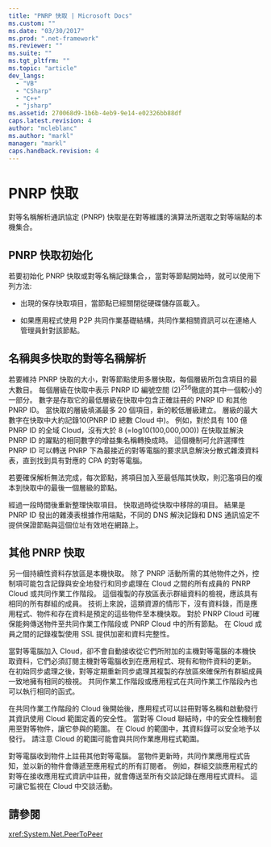 ```yaml
---
title: "PNRP 快取 | Microsoft Docs"
ms.custom: ""
ms.date: "03/30/2017"
ms.prod: ".net-framework"
ms.reviewer: ""
ms.suite: ""
ms.tgt_pltfrm: ""
ms.topic: "article"
dev_langs: 
  - "VB"
  - "CSharp"
  - "C++"
  - "jsharp"
ms.assetid: 270068d9-1b6b-4eb9-9e14-e02326bb88df
caps.latest.revision: 4
author: "mcleblanc"
ms.author: "markl"
manager: "markl"
caps.handback.revision: 4
---
```

# PNRP 快取
對等名稱解析通訊協定 \(PNRP\) 快取是在對等維護的演算法所選取之對等端點的本機集合。  
  
## PNRP 快取初始化  
 若要初始化 PNRP 快取或對等名稱記錄集合，，當對等節點開始時，就可以使用下列方法:  
  
-   出現的保存快取項目，當節點已經關閉從硬碟儲存區載入。  
  
-   如果應用程式使用 P2P 共同作業基礎結構，共同作業相關資訊可以在連絡人管理員針對該節點。  
  
## 名稱與多快取的對等名稱解析  
 若要維持 PNRP 快取的大小，對等節點使用多層快取，每個層級所包含項目的最大數目。  每個層級在快取中表示 PNRP ID 編號空間 \(2\)<sup>256</sup>徹底的其中一個較小的一部分。  數字是存取它的最低層級在快取中包含正確註冊的 PNRP ID 和其他 PNRP ID。  當快取的層級填滿最多 20 個項目，新的較低層級建立。  層級的最大數字在快取中大約記錄10\(PNRP ID 總數 Cloud 中\)。  例如，對於具有 100 億 PNRP ID 的全域 Cloud，沒有大於 8 \(\=log10\(100,000,000\)\) 在快取並解決 PNRP ID 的躍點的相同數字的增益集名稱轉換成時。  這個機制可允許選擇性 PNRP ID 可以轉送 PNRP 下為最接近的對等電腦的要求訊息解決分散式雜湊資料表，直到找到具有對應的 CPA 的對等電腦。  
  
 若要確保解析無法完成，每次節點，將項目加入至最低階其快取，則氾濫項目的複本到快取中的最後一個層級的節點。  
  
 經過一段時間後重新整理快取項目。  快取過時從快取中移除的項目。  結果是 PNRP ID 發出的雜湊表根據作用端點，不同的 DNS 解決記錄和 DNS 通訊協定不提供保證節點與這個位址有效地在網路上。  
  
## 其他 PNRP 快取  
 另一個持續性資料存放區是本機快取。  除了 PNRP 活動所需的其他物件之外，控制項可能包含記錄與安全地發行和同步處理在 Cloud 之間的所有成員的 PNRP Cloud 或共同作業工作階段。  這個複製的存放區表示群組資料的檢視，應該具有相同的所有群組的成員。  技術上來說，這類資源的情形下，沒有資料錄，而是應用程式、物件和存在資料是預定的這些物件至本機快取。  對於 PNRP Cloud 可確保能夠傳送物件至共同作業工作階段或 PNRP Cloud 中的所有節點。  在 Cloud 成員之間的記錄複製使用 SSL 提供加密和資料完整性。  
  
 當對等電腦加入 Cloud，卻不會自動接收從它們所附加的主機對等電腦的本機快取資料，它們必須訂閱主機對等電腦收到在應用程式、現有和物件資料的更新。  在初始同步處理之後，對等定期重新同步處理其複製的存放區來確保所有群組成員一致地擁有相同的檢視。  共同作業工作階段或應用程式在共同作業工作階段內也可以執行相同的函式。  
  
 在共同作業工作階段的 Cloud 後開始後，應用程式可以註冊對等名稱和啟動發行其資訊使用 Cloud 範圍定義的安全性。  當對等 Cloud 聯結時，中的安全性機制套用至對等物件，讓它參與的範圍。  在 Cloud 的範圍中，其資料錄可以安全地予以發行。  請注意 Cloud 的範圍可能會與共同作業應用程式範圍。  
  
 對等電腦收到物件上註冊其他對等電腦。  當物件更新時，共同作業應用程式告知，並以新的物件會傳遞至應用程式的所有訂閱者。  例如，群組交談應用程式的對等在接收應用程式資訊中註冊，就會傳送至所有交談記錄在應用程式資料。  這可讓它監視在 Cloud 中交談活動。  
  
## 請參閱  
 <xref:System.Net.PeerToPeer>